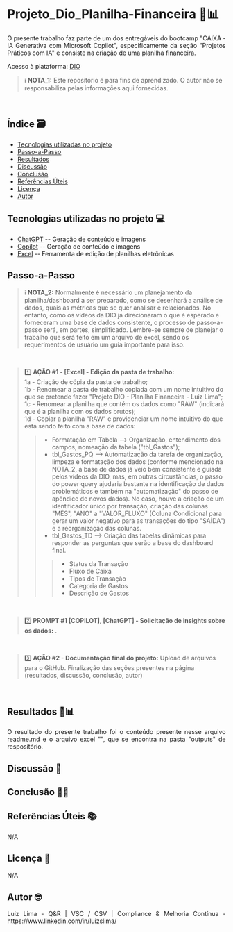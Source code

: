 # Projeto_Dio_Planilha-Financeira 🤖📊

<p align="justify">
O presente trabalho faz parte de um dos entregáveis do bootcamp "CAIXA - IA Generativa com Microsoft Copilot", especificamente da seção "Projetos Práticos com IA" e consiste na criação de uma planilha financeira.

Acesso à plataforma: [DIO](https://dio.me)
  
</p>

> ℹ️ **NOTA_1:** Este repositório é para fins de aprendizado. O autor não se responsabiliza pelas informações aqui fornecidas.
<br/>

## Índice 🗃️
- [Tecnologias utilizadas no projeto](#tecnologias_utilizadas_no_projeto)
- [Passo-a-Passo](#passo_a_passo)
- [Resultados](#resultados)
- [Discussão](#discussao)
- [Conclusão](#conclusao)
- [Referências Úteis](#referencias_uteis)
- [Licença](#licenca)
- [Autor](#autor)

## Tecnologias utilizadas no projeto 💻

- [ChatGPT](https://chat.openai.com/) -- Geração de conteúdo e imagens
- [Copilot](https://copilot.microsoft.com/) -- Geração de conteúdo e imagens
- [Excel](https://www.microsoft.com/en/microsoft-365/excel) -- Ferramenta de edição de planilhas eletrônicas



## Passo-a-Passo

> ℹ️ **NOTA_2:** Normalmente é necessário um planejamento da planilha/dashboard a ser preparado, como se desenhará a análise de dados, quais as métricas que se quer analisar e relacionados. No entanto, como os vídeos da DIO já direcionaram o que é esperado e forneceram uma base de dados consistente, o processo de passo-a-passo será, em partes, simplificado. Lembre-se sempre de planejar o trabalho que será feito em um arquivo de excel, sendo os requerimentos de usuário um guia importante para isso.
<br/>

> 1️⃣  **AÇÃO #1 - [Excel] - Edição da pasta de trabalho:** </br>
> 1a - Criação de cópia da pasta de trabalho; </br>
> 1b - Renomear a pasta de trabalho copiada com um nome intuitivo do que se pretende fazer "Projeto DIO - Planilha Financeira - Luiz Lima";  </br>
> 1c - Renomear a planilha que contém os dados como "RAW" (indicará que é a planilha com os dados brutos);  </br>
> 1d - Copiar a planilha "RAW" e providenciar um nome intuitivo do que está sendo feito com a base de dados:  </br>
>> - Formatação em Tabela --> Organização, entendimento dos campos, nomeação da tabela ("tbl_Gastos");
>> - tbl_Gastos_PQ --> Automatização da tarefa de organização, limpeza e formatação dos dados (conforme mencionado na NOTA_2, a base de dados já veio bem consistente e guiada pelos vídeos da DIO, mas, em outras circustâncias, o passo do power query ajudaria bastante na identificação de dados problemáticos e também na "automatização" do passo de apêndice de novos dados). No caso, houve a criação de um identificador único por transação, criação das colunas "MÊS", "ANO" a "VALOR_FLUXO" (Coluna Condicional para gerar um valor negativo para as transações do tipo "SAÍDA") e a reorganização das colunas.
>> - tbl_Gastos_TD --> Criação das tabelas dinâmicas para responder as perguntas que serão a base do dashboard final.
>>> - Status da Transação
>>> - Fluxo de Caixa
>>> - Tipos de Transação
>>> - Categoria de Gastos
>>> - Descrição de Gastos 
<br/>

> 2️⃣ **PROMPT #1 [COPILOT], [ChatGPT] - Solicitação de insights sobre os dados:**
> .
<br/>

> 3️⃣ **AÇÃO #2 - Documentação final do projeto:**
>Upload de arquivos para o GitHub.
>Finalização das seções presentes na página (resultados, discussão, conclusão, autor)
<br/> 


## Resultados 🔎📊
<p align="justify">
O resultado do presente trabalho foi o conteúdo presente nesse arquivo readme.md e o arquivo excel "", que se encontra na pasta "outputs" de respositório.
</p>


## Discussão 📑
<p align="justify">


</p>

## Conclusão 📝💡
<p align="justify">


</p>

## Referências Úteis 📚
<p align="justify">
N/A
</p>  

## Licença 📄
<p align="justify">
N/A
</p>

## Autor 🤓
<p align="justify">
Luiz Lima - Q&R | VSC / CSV | Compliance & Melhoria Contínua - https://www.linkedin.com/in/luizslima/  
</p>
